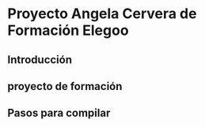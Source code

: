 # Proyecto Angela Cervera de Formación Elegoo
## Introducción
## proyecto de formación 
## Pasos para compilar  

